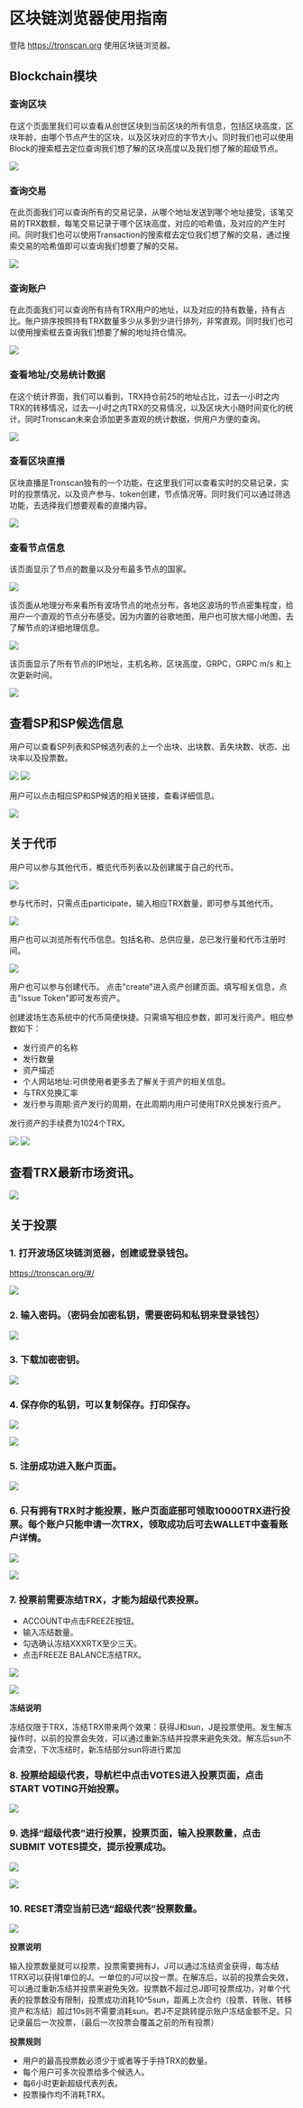 # 区块链浏览器使用指南

登陆 https://tronscan.org 使用区块链浏览器。

## Blockchain模块

### 查询区块

在这个页面里我们可以查看从创世区块到当前区块的所有信息，包括区块高度，区块年龄，由哪个节点产生的区块，以及区块对应的字节大小。同时我们也可以使用Block的搜索框去定位查询我们想了解的区块高度以及我们想了解的超级节点。

![](https://raw.githubusercontent.com/ybhgenius/Documentation/master/images/Blockchain-Explorer/blockchain模块/查看区块.png)

### 查询交易

在此页面我们可以查询所有的交易记录，从哪个地址发送到哪个地址接受，该笔交易的TRX数额，每笔交易记录于哪个区块高度，对应的哈希值，及对应的产生时间。同时我们也可以使用Transaction的搜索框去定位我们想了解的交易，通过搜索交易的哈希值即可以查询我们想要了解的交易。

![](https://raw.githubusercontent.com/ybhgenius/Documentation/master/images/Blockchain-Explorer/blockchain模块/查询账户.png)

### 查询账户

在此页面我们可以查询所有持有TRX用户的地址，以及对应的持有数量，持有占比。账户排序按照持有TRX数量多少从多到少进行排列，非常直观。同时我们也可以使用搜索框去查询我们想要了解的地址持仓情况。

![](https://raw.githubusercontent.com/ybhgenius/Documentation/master/images/Blockchain-Explorer/blockchain模块/查询账户.png)

### 查看地址/交易统计数据

在这个统计界面，我们可以看到，TRX持仓前25的地址占比，过去一小时之内TRX的转移情况，过去一小时之内TRX的交易情况，以及区块大小随时间变化的统计。同时Tronscan未来会添加更多直观的统计数据，供用户方便的查询。

![](https://raw.githubusercontent.com/ybhgenius/Documentation/master/images/Blockchain-Explorer/blockchain模块/查看地址交易统计数据.png)

### 查看区块直播

区块直播是Tronscan独有的一个功能，在这里我们可以查看实时的交易记录，实时的投票情况，以及资产参与、token创建，节点情况等。同时我们可以通过筛选功能，去选择我们想要观看的直播内容。

![](https://raw.githubusercontent.com/ybhgenius/Documentation/master/images/Blockchain-Explorer/blockchain模块/查看区块直播.png)

### 查看节点信息

该页面显示了节点的数量以及分布最多节点的国家。

![](https://raw.githubusercontent.com/ybhgenius/Documentation/master/images/Blockchain-Explorer/节点信息/数量与分布.png)

该页面从地理分布来看所有波场节点的地点分布，各地区波场的节点密集程度，给用户一个直观的节点分布感受。因为内置的谷歌地图，用户也可放大缩小地图，去了解节点的详细地理信息。

![](https://raw.githubusercontent.com/ybhgenius/Documentation/master/images/Blockchain-Explorer/节点信息/地图分布.png)

该页面显示了所有节点的IP地址，主机名称，区块高度，GRPC，GRPC m/s 和上次更新时间。

![](https://raw.githubusercontent.com/ybhgenius/Documentation/master/images/Blockchain-Explorer/节点信息/节点信息.png)

## 查看SP和SP候选信息

用户可以查看SP列表和SP候选列表的上一个出块、出块数、丢失块数、状态、出块率以及投票数。

![](https://raw.githubusercontent.com/ybhgenius/Documentation/master/images/Blockchain-Explorer/SP和SP候选信息/SP信息.png)
![](https://github.com/ybhgenius/Documentation/blob/master/images/Blockchain-Explorer/SP和SP候选信息/SP候选信息.png)

用户可以点击相应SP和SP候选的相关链接，查看详细信息。

![](https://raw.githubusercontent.com/ybhgenius/Documentation/master/images/Blockchain-Explorer/SP和SP候选信息/查看详细信息.png)

## 关于代币

用户可以参与其他代币，概览代币列表以及创建属于自己的代币。

![](https://raw.githubusercontent.com/ybhgenius/Documentation/master/images/Blockchain-Explorer/关于代币/三大模块.png)

参与代币时，只需点击participate，输入相应TRX数量，即可参与其他代币。

![](https://raw.githubusercontent.com/ybhgenius/Documentation/master/images/Blockchain-Explorer/关于代币/参与代币.png)

用户也可以浏览所有代币信息。包括名称、总供应量，总已发行量和代币注册时间。

![](https://raw.githubusercontent.com/ybhgenius/Documentation/master/images/Blockchain-Explorer/关于代币/代币概览.png)

用户也可以参与创建代币。 点击"create"进入资产创建页面。填写相关信息，点击"Issue Token"即可发布资产。
             
创建波场生态系统中的代币简便快捷。只需填写相应参数，即可发行资产。相应参数如下：
            
+ 发行资产的名称
+ 发行数量
+ 资产描述
+ 个人网站地址:可供使用者更多去了解关于资产的相关信息。
+ 与TRX兑换汇率
+ 发行参与周期:资产发行的周期，在此周期内用户可使用TRX兑换发行资产。
            
发行资产的手续费为1024个TRX。

![](https://raw.githubusercontent.com/ybhgenius/Documentation/master/images/Blockchain-Explorer/关于代币/创建代币1.png)
![](https://raw.githubusercontent.com/ybhgenius/Documentation/master/images/Blockchain-Explorer/关于代币/创建代币2.png)

## 查看TRX最新市场资讯。

![](https://raw.githubusercontent.com/ybhgenius/Documentation/master/images/Blockchain-Explorer/市场资讯/市场资讯.png)

## 关于投票

### 1. 打开波场区块链浏览器，创建或登录钱包。  
    
   https://tronscan.org/#/

![](https://raw.githubusercontent.com/ybhgenius/Documentation/master/images/Blockchain-Explorer/Guide_for_voting_on_Blockchain_Explorer/1.png)

### 2. 输入密码。（密码会加密私钥，需要密码和私钥来登录钱包）

![](https://raw.githubusercontent.com/ybhgenius/Documentation/master/images/Blockchain-Explorer/Guide_for_voting_on_Blockchain_Explorer/2.png)

### 3. 下载加密密钥。

![](https://raw.githubusercontent.com/ybhgenius/Documentation/master/images/Blockchain-Explorer/Guide_for_voting_on_Blockchain_Explorer/3.png)

### 4. 保存你的私钥，可以复制保存。打印保存。

![](https://raw.githubusercontent.com/ybhgenius/Documentation/master/images/Blockchain-Explorer/Guide_for_voting_on_Blockchain_Explorer/4.png)

![](https://raw.githubusercontent.com/ybhgenius/Documentation/master/images/Blockchain-Explorer/Guide_for_voting_on_Blockchain_Explorer/5.png)

### 5. 注册成功进入账户页面。

![](https://raw.githubusercontent.com/ybhgenius/Documentation/master/images/Blockchain-Explorer/Guide_for_voting_on_Blockchain_Explorer/6.png)

### 6. 只有拥有TRX时才能投票，账户页面底部可领取10000TRX进行投票。每个账户只能申请一次TRX，领取成功后可去WALLET中查看账户详情。

![](https://raw.githubusercontent.com/ybhgenius/Documentation/master/images/Blockchain-Explorer/Guide_for_voting_on_Blockchain_Explorer/testnet.png)

![](https://raw.githubusercontent.com/ybhgenius/Documentation/master/images/Blockchain-Explorer/Guide_for_voting_on_Blockchain_Explorer/7.png)

### 7. 投票前需要冻结TRX，才能为超级代表投票。

+ ACCOUNT中点击FREEZE按钮。
+ 输入冻结数量。
+ 勾选确认冻结XXXRTX至少三天。
+ 点击FREEZE BALANCE冻结TRX。

![](https://raw.githubusercontent.com/ybhgenius/Documentation/master/images/Blockchain-Explorer/Guide_for_voting_on_Blockchain_Explorer/8.png)

![](https://raw.githubusercontent.com/ybhgenius/Documentation/master/images/Blockchain-Explorer/Guide_for_voting_on_Blockchain_Explorer/9.png)

**冻结说明**  

冻结仅限于TRX，冻结TRX带来两个效果：获得J和sun，J是投票使用。发生解冻操作时，以前的投票会失效，可以通过重新冻结并投票来避免失效。解冻后sun不会清空，下次冻结时，新冻结部分sun将进行累加

### 8. 投票给超级代表，导航栏中点击VOTES进入投票页面，点击START VOTING开始投票。

![](https://raw.githubusercontent.com/ybhgenius/Documentation/master/images/Blockchain-Explorer/Guide_for_voting_on_Blockchain_Explorer/10.png)

### 9. 选择“超级代表”进行投票，投票页面，输入投票数量，点击SUBMIT VOTES提交，提示投票成功。

![](https://raw.githubusercontent.com/ybhgenius/Documentation/master/images/Blockchain-Explorer/Guide_for_voting_on_Blockchain_Explorer/11.png)

![](https://raw.githubusercontent.com/ybhgenius/Documentation/master/images/Blockchain-Explorer/Guide_for_voting_on_Blockchain_Explorer/12.png)

### 10. RESET清空当前已选“超级代表”投票数量。

![](https://raw.githubusercontent.com/ybhgenius/Documentation/master/images/Blockchain-Explorer/Guide_for_voting_on_Blockchain_Explorer/13.png)

**投票说明** 

输入投票数量就可以投票，投票需要拥有J，J可以通过冻结资金获得，每冻结1TRX可以获得1单位的J。一单位的J可以投一票。在解冻后，以前的投票会失效，可以通过重新冻结并投票来避免失效。投票数不超过总J即可投票成功，对单个代表的投票数没有限制，投票成功消耗10^5sun，距离上次合约（投票、转账、转移资产和冻结）超过10s则不需要消耗sun。若J不足跳转提示账户冻结金额不足。只记录最后一次投票，（最后一次投票会覆盖之前的所有投票）

**投票规则**  
+ 用户的最高投票数必须少于或者等于手持TRX的数量。
+ 每个用户可多次投票给多个候选人。
+ 每6小时更新超级代表列表。
+ 投票操作均不消耗TRX。


